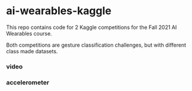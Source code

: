 # ai-wearables-kaggle

This repo contains code for 2 Kaggle competitions for the Fall 2021 AI Wearables course.

Both competitions are gesture classification challenges, but with different class made datasets.

### video


### accelerometer

